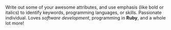 Write out some of your awesome attributes, and use emphasis (like bold or italics) to identify keywords, programming languages, or skills. 
Passionate individual. Loves *software development*, programming in **Ruby**, and a whole lot more!
